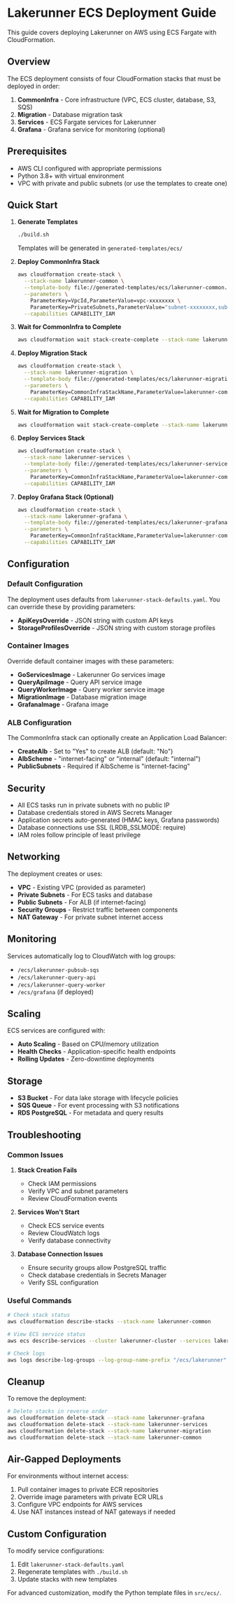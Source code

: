 # Lakerunner ECS Deployment Guide

This guide covers deploying Lakerunner on AWS using ECS Fargate with CloudFormation.

## Overview

The ECS deployment consists of four CloudFormation stacks that must be deployed in order:

1. **CommonInfra** - Core infrastructure (VPC, ECS cluster, database, S3, SQS)
2. **Migration** - Database migration task
3. **Services** - ECS Fargate services for Lakerunner
4. **Grafana** - Grafana service for monitoring (optional)

## Prerequisites

- AWS CLI configured with appropriate permissions
- Python 3.8+ with virtual environment
- VPC with private and public subnets (or use the templates to create one)

## Quick Start

1. **Generate Templates**
   ```bash
   ./build.sh
   ```
   Templates will be generated in `generated-templates/ecs/`

2. **Deploy CommonInfra Stack**
   ```bash
   aws cloudformation create-stack \
     --stack-name lakerunner-common \
     --template-body file://generated-templates/ecs/lakerunner-common.yaml \
     --parameters \
       ParameterKey=VpcId,ParameterValue=vpc-xxxxxxxx \
       ParameterKey=PrivateSubnets,ParameterValue="subnet-xxxxxxxx,subnet-yyyyyyyy" \
     --capabilities CAPABILITY_IAM
   ```

3. **Wait for CommonInfra to Complete**
   ```bash
   aws cloudformation wait stack-create-complete --stack-name lakerunner-common
   ```

4. **Deploy Migration Stack**
   ```bash
   aws cloudformation create-stack \
     --stack-name lakerunner-migration \
     --template-body file://generated-templates/ecs/lakerunner-migration.yaml \
     --parameters \
       ParameterKey=CommonInfraStackName,ParameterValue=lakerunner-common \
     --capabilities CAPABILITY_IAM
   ```

5. **Wait for Migration to Complete**
   ```bash
   aws cloudformation wait stack-create-complete --stack-name lakerunner-migration
   ```

6. **Deploy Services Stack**
   ```bash
   aws cloudformation create-stack \
     --stack-name lakerunner-services \
     --template-body file://generated-templates/ecs/lakerunner-services.yaml \
     --parameters \
       ParameterKey=CommonInfraStackName,ParameterValue=lakerunner-common \
     --capabilities CAPABILITY_IAM
   ```

7. **Deploy Grafana Stack (Optional)**
   ```bash
   aws cloudformation create-stack \
     --stack-name lakerunner-grafana \
     --template-body file://generated-templates/ecs/lakerunner-grafana-service.yaml \
     --parameters \
       ParameterKey=CommonInfraStackName,ParameterValue=lakerunner-common \
     --capabilities CAPABILITY_IAM
   ```

## Configuration

### Default Configuration

The deployment uses defaults from `lakerunner-stack-defaults.yaml`. You can override these by providing parameters:

- **ApiKeysOverride** - JSON string with custom API keys
- **StorageProfilesOverride** - JSON string with custom storage profiles

### Container Images

Override default container images with these parameters:

- **GoServicesImage** - Lakerunner Go services image
- **QueryApiImage** - Query API service image  
- **QueryWorkerImage** - Query worker service image
- **MigrationImage** - Database migration image
- **GrafanaImage** - Grafana image

### ALB Configuration

The CommonInfra stack can optionally create an Application Load Balancer:

- **CreateAlb** - Set to "Yes" to create ALB (default: "No")
- **AlbScheme** - "internet-facing" or "internal" (default: "internal")
- **PublicSubnets** - Required if AlbScheme is "internet-facing"

## Security

- All ECS tasks run in private subnets with no public IP
- Database credentials stored in AWS Secrets Manager
- Application secrets auto-generated (HMAC keys, Grafana passwords)
- Database connections use SSL (LRDB_SSLMODE: require)
- IAM roles follow principle of least privilege

## Networking

The deployment creates or uses:

- **VPC** - Existing VPC (provided as parameter)
- **Private Subnets** - For ECS tasks and database
- **Public Subnets** - For ALB (if internet-facing)
- **Security Groups** - Restrict traffic between components
- **NAT Gateway** - For private subnet internet access

## Monitoring

Services automatically log to CloudWatch with log groups:

- `/ecs/lakerunner-pubsub-sqs`
- `/ecs/lakerunner-query-api`
- `/ecs/lakerunner-query-worker`
- `/ecs/grafana` (if deployed)

## Scaling

ECS services are configured with:

- **Auto Scaling** - Based on CPU/memory utilization
- **Health Checks** - Application-specific health endpoints
- **Rolling Updates** - Zero-downtime deployments

## Storage

- **S3 Bucket** - For data lake storage with lifecycle policies
- **SQS Queue** - For event processing with S3 notifications
- **RDS PostgreSQL** - For metadata and query results

## Troubleshooting

### Common Issues

1. **Stack Creation Fails**
   - Check IAM permissions
   - Verify VPC and subnet parameters
   - Review CloudFormation events

2. **Services Won't Start**
   - Check ECS service events
   - Review CloudWatch logs
   - Verify database connectivity

3. **Database Connection Issues**
   - Ensure security groups allow PostgreSQL traffic
   - Check database credentials in Secrets Manager
   - Verify SSL configuration

### Useful Commands

```bash
# Check stack status
aws cloudformation describe-stacks --stack-name lakerunner-common

# View ECS service status
aws ecs describe-services --cluster lakerunner-cluster --services lakerunner-pubsub-sqs

# Check logs
aws logs describe-log-groups --log-group-name-prefix "/ecs/lakerunner"
```

## Cleanup

To remove the deployment:

```bash
# Delete stacks in reverse order
aws cloudformation delete-stack --stack-name lakerunner-grafana
aws cloudformation delete-stack --stack-name lakerunner-services
aws cloudformation delete-stack --stack-name lakerunner-migration
aws cloudformation delete-stack --stack-name lakerunner-common
```

## Air-Gapped Deployments

For environments without internet access:

1. Pull container images to private ECR repositories
2. Override image parameters with private ECR URLs
3. Configure VPC endpoints for AWS services
4. Use NAT instances instead of NAT gateways if needed

## Custom Configuration

To modify service configurations:

1. Edit `lakerunner-stack-defaults.yaml`
2. Regenerate templates with `./build.sh`
3. Update stacks with new templates

For advanced customization, modify the Python template files in `src/ecs/`.